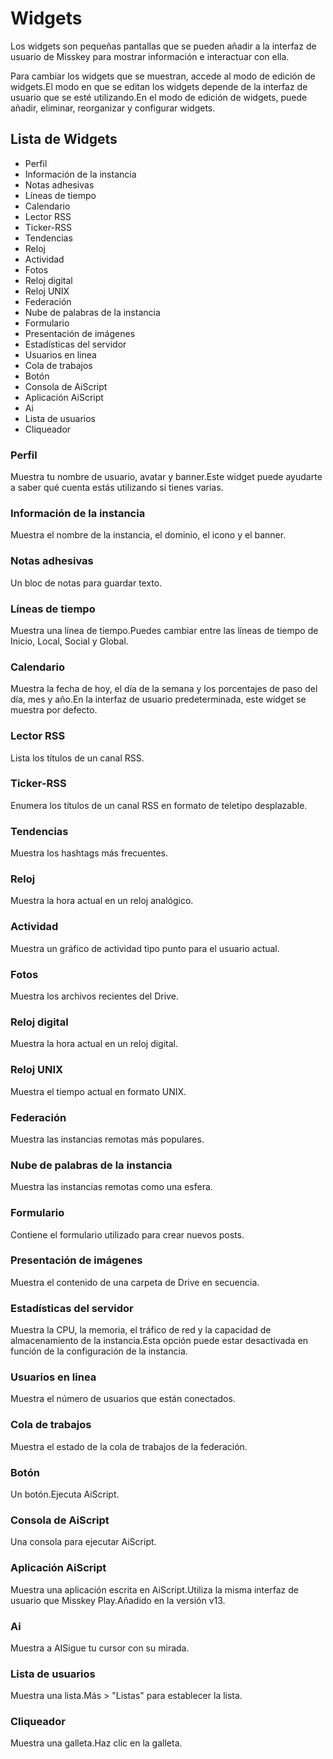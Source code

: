 # Widgets

Los widgets son pequeñas pantallas que se pueden añadir a la interfaz de usuario de Misskey para mostrar información e interactuar con ella.

Para cambiar los widgets que se muestran, accede al modo de edición de widgets.El modo en que se editan los widgets depende de la interfaz de usuario que se esté utilizando.En el modo de edición de widgets, puede añadir, eliminar, reorganizar y configurar widgets.

## Lista de Widgets

- Perfil
- Información de la instancia
- Notas adhesivas
- Líneas de tiempo
- Calendario
- Lector RSS
- Ticker-RSS
- Tendencias
- Reloj
- Actividad
- Fotos
- Reloj digital
- Reloj UNIX
- Federación
- Nube de palabras de la instancia
- Formulario
- Presentación de imágenes
- Estadísticas del servidor
- Usuarios en linea
- Cola de trabajos
- Botón
- Consola de AiScript
- Aplicación AiScript
- Ai
- Lista de usuarios
- Cliqueador

### Perfil

Muestra tu nombre de usuario, avatar y banner.Este widget puede ayudarte a saber qué cuenta estás utilizando si tienes varias.

### Información de la instancia

Muestra el nombre de la instancia, el dominio, el icono y el banner.

### Notas adhesivas

Un bloc de notas para guardar texto.

### Líneas de tiempo

Muestra una línea de tiempo.Puedes cambiar entre las líneas de tiempo de Inicio, Local, Social y Global.

### Calendario

Muestra la fecha de hoy, el día de la semana y los porcentajes de paso del día, mes y año.En la interfaz de usuario predeterminada, este widget se muestra por defecto.

### Lector RSS

Lista los títulos de un canal RSS.

### Ticker-RSS

Enumera los títulos de un canal RSS en formato de teletipo desplazable.

### Tendencias

Muestra los hashtags más frecuentes.

### Reloj

Muestra la hora actual en un reloj analógico.

### Actividad

Muestra un gráfico de actividad tipo punto para el usuario actual.

### Fotos

Muestra los archivos recientes del Drive.

### Reloj digital

Muestra la hora actual en un reloj digital.

### Reloj UNIX

Muestra el tiempo actual en formato UNIX.

### Federación

Muestra las instancias remotas más populares.

### Nube de palabras de la instancia

Muestra las instancias remotas como una esfera.

### Formulario

Contiene el formulario utilizado para crear nuevos posts.

### Presentación de imágenes

Muestra el contenido de una carpeta de Drive en secuencia.

### Estadísticas del servidor

Muestra la CPU, la memoria, el tráfico de red y la capacidad de almacenamiento de la instancia.Esta opción puede estar desactivada en función de la configuración de la instancia.

### Usuarios en linea

Muestra el número de usuarios que están conectados.

### Cola de trabajos

Muestra el estado de la cola de trabajos de la federación.

### Botón

Un botón.Ejecuta AiScript.

### Consola de AiScript

Una consola para ejecutar AiScript.

### Aplicación AiScript

Muestra una aplicación escrita en AiScript.Utiliza la misma interfaz de usuario que Misskey Play.Añadido en la versión v13.

### Ai

Muestra a AISigue tu cursor con su mirada.

### Lista de usuarios

Muestra una lista.Más > "Listas" para establecer la lista.

### Cliqueador

Muestra una galleta.Haz clic en la galleta.
